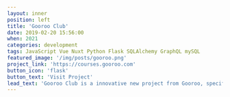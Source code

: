 ```yaml
---
layout: inner
position: left
title: 'Gooroo Club'
date: 2019-02-20 15:56:00
when: 2021
categories: development
tags: JavaScript Vue Nuxt Python Flask SQLAlchemy GraphQL mySQL 
featured_image: '/img/posts/gooroo.png'
project_link: 'https://courses.gooroo.com'
button_icon: 'flask'
button_text: 'Visit Project'
lead_text: 'Gooroo Club is a innovative new project from Gooroo, specifically designed to provide Pre-K to Grade 12 students with an engaging and comprehensive educational experience. Gooroo Club offers a diverse range of subjects, including art, music, math, science, technology, and languages, all accessible through the streaming video resources.'
---
```

